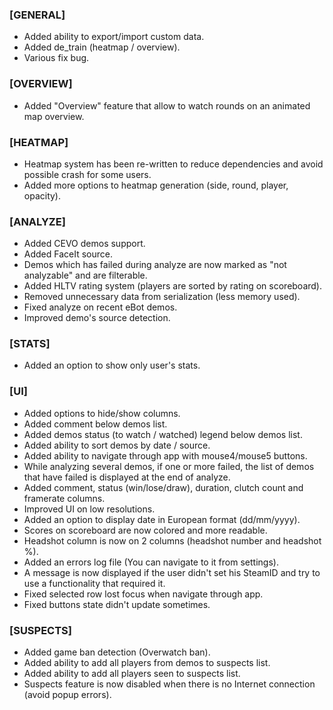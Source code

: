 ### \[GENERAL\]

- Added ability to export/import custom data.
- Added de_train (heatmap / overview).
- Various fix bug.

### \[OVERVIEW\]

- Added "Overview" feature that allow to watch rounds on an animated map overview.

### \[HEATMAP\]

- Heatmap system has been re-written to reduce dependencies and avoid possible crash for some users.
- Added more options to heatmap generation (side, round, player, opacity).

### \[ANALYZE\]

- Added CEVO demos support.
- Added FaceIt source.
- Demos which has failed during analyze are now marked as "not analyzable" and are filterable.
- Added HLTV rating system (players are sorted by rating on scoreboard).
- Removed unnecessary data from serialization (less memory used).
- Fixed analyze on recent eBot demos.
- Improved demo's source detection.

### \[STATS\]

- Added an option to show only user's stats.

### \[UI\]

- Added options to hide/show columns.
- Added comment below demos list.
- Added demos status (to watch / watched) legend below demos list.
- Added ability to sort demos by date / source.
- Added ability to navigate through app with mouse4/mouse5 buttons.
- While analyzing several demos, if one or more failed, the list of demos that have failed is displayed at the end of analyze.
- Added comment, status (win/lose/draw), duration, clutch count and framerate columns.
- Improved UI on low resolutions.
- Added an option to display date in European format (dd/mm/yyyy).
- Scores on scoreboard are now colored and more readable.
- Headshot column is now on 2 columns (headshot number and headshot %).
- Added an errors log file (You can navigate to it from settings).
- A message is now displayed if the user didn't set his SteamID and try to use a functionality that required it.
- Fixed selected row lost focus when navigate through app.
- Fixed buttons state didn't update sometimes.

### \[SUSPECTS\]

- Added game ban detection (Overwatch ban).
- Added ability to add all players from demos to suspects list.
- Added ability to add all players seen to suspects list.
- Suspects feature is now disabled when there is no Internet connection (avoid popup errors).
